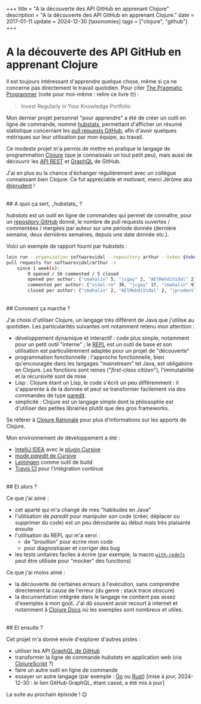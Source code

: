 +++
title = "A la découverte des API GitHub en apprenant Clojure"
description = "A la découverte des API GitHub en apprenant Clojure."
date = 2017-01-11
update = 2024-12-30
[taxonomies]
tags = ["clojure", "github"]
+++
# A la découverte des API GitHub en apprenant Clojure

Il est toujours intéressant d'apprendre quelque chose, même si ça ne concerne pas directement le travail quotidien. Pour citer [The Pragmatic Programmer](https://pragprog.com/book/tpp/the-pragmatic-programmer) (note pour moi-même : relire ce livre 🤓) :
> Invest Regularly in Your Knowledge Portfolio


Mon dernier projet personnel "pour apprendre" a été de créer un outil en ligne de commande, nommé [hubstats](https://github.com/nicokosi/hubstats), permettant d'afficher un résumé statistique concernant les [pull requests GitHub](https://help.github.com/articles/github-glossary/#pull-request), afin d'avoir quelques métriques sur leur utilisation par mon équipe, au travail.

Ce modeste projet m'a permis de mettre en pratique le langage de programmation [Clojure](https://clojure.org/) (que je connaissais un tout petit peu), mais aussi de découvrir les [API REST](https://developer.github.com/v3/) et [GraphQL](https://docs.github.com/en/graphql) de GitHub.

J'ai en plus eu la chance d'échanger régulièrement avec un collègue connaissant bien Clojure. Ce fut appréciable et motivant, merci Jérôme aka [@jprudent](https://github.com/jprudent) !

<br/>
## A quoi ça sert, _hubstats_ ?

_hubstats_ est un outil en ligne de commandes qui permet de connaître, pour un [repository GitHub](https://help.github.com/articles/github-glossary/#repository) donné, le nombre de pull requests ouvertes / commentées / mergées par auteur sur une période donnée (dernière semaine, deux dernières semaines, depuis une date donnée etc.).

Voici un exemple de rapport fourni par _hubstats_ :
```bash
lein run --organization softwarevidal --repository arthur --token $token
pull requests for softwarevidal/arthur ->
    since 1 week(s):
        9 opened / 56 commented / 5 closed
        opened per author: {"cmahalin" 5, "jcgay" 2, "AElMehdiVidal" 2}
        commented per author: {"vidal-rm" 30, "jcgay" 17, "cmahalin" 9}
        closed per author: {"cmahalin" 2, "AElMehdiVidal" 2, "jprudent" 1}
```

<br/>
## Comment ça marche ?

J'ai choisi d'utiliser Clojure, un langage très différent de Java que j'utilise au quotidien.
Les particularités suivantes ont notamment retenu mon attention :

* développement dynamique et interactif : code plus simple, notamment pour un petit outil "interne" ; le [REPL](https://clojure.org/about/dynamic#_the_repl) est un outil de base et son utilisation est particulièrement adaptée pour un projet de "découverte"
* programmation fonctionnelle : l'approche fonctionnelle, bien qu'encouragée dans les langages "mainstream" tel Java, est obligatoire en Clojure. Les fonctions sont reines ("_first-class citizen_"), l'immutabilité et la récursivité sont de mise.
* Lisp : Clojure étant un Lisp, le code s'écrit un peu différemment : il s'apparente à de la donnée et peut se transformer facilement via des commandes de type [paredit](https://www.emacswiki.org/emacs/ParEdit).
* simplicité : Clojure est un langage simple dont la philosophie est d'utiliser des petites librairies plutôt que des gros frameworks.

Se référer à [Clojure Rationale](https://clojure.org/about/rationale) pour plus d'informations sur les apports de Clojure.


Mon environnement de développement a été :

- [IntelliJ IDEA](https://www.jetbrains.com/idea/) avec le [plugin Cursive](https://cursive-ide.com/)
- [mode _paredit_ de Cursive](https://cursive-ide.com/userguide/paredit.html)
- [Leiningen](https://leiningen.org/) comme outil de build
- [Travis CI](https://travis-ci.org/) pour l'intégration continue


<br/>
## Et alors ?

Ce que j'ai aimé :

* cet aparté qui m'a changé de mes "habitudes en Java"
* l'utilisation de _paredit_ pour manipuler son code (créer, déplacer ou supprimer du code) est un peu déroutante au début mais très plaisante ensuite
* l'utilisation du REPL qui m'a servi :
    * de "brouillon" pour écrire mon code
    * pour diagnostiquer et corriger des bug
* les tests unitaires faciles à écrire (par exemple, la macro [`with-redefs`](https://clojuredocs.org/clojure.core/with-redefs) peut être utilisée pour "mocker" des functions)

Ce que j'ai moins aimé :

* la découverte de certaines erreurs à l'exécution, sans comprendre directement la cause de l'erreur (du genre : stack trace obscure)
* la documentation intégrée dans le langage ne contient pas assez d'exemples à mon goût. J'ai dû souvent avoir recourt à internet et notamment à [Clojure Docs](https://clojuredocs.org/) où les exemples sont nombreux et utiles.

<br/>
## Et ensuite ?

Cet projet m'a donné envie d'explorer d'autres pistes :

* utiliser les API [GraphQL de GitHub](https://docs.github.com/en/graphql)
* transformer la ligne de commande _hubstats_ en application web (via [ClojureScript](https://clojurescript.org/) ?)
* faire un autre outil en ligne de commande
* essayer un autre langage (par exemple : [Go](https://golang.org/) ou [Rust](https://www.rust-lang.org/))
[mise à jour, 2024-12-30 : le lien GitHub GraphQL, étant cassé, a été mis à jour]

La suite au prochain épisode ! 😉
